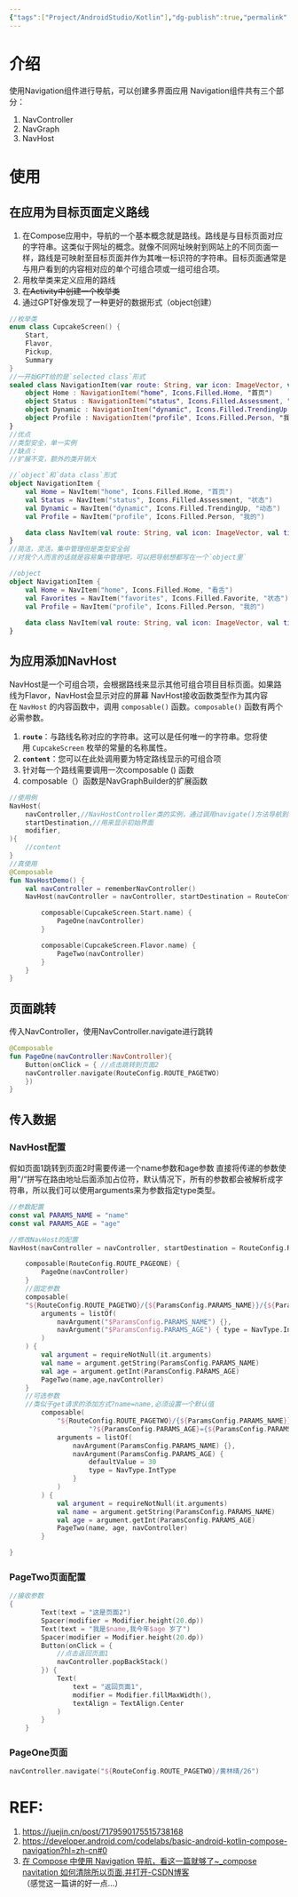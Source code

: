 ```yaml
---
{"tags":["Project/AndroidStudio/Kotlin"],"dg-publish":true,"permalink":"/Project/AndroidStudio/Navigation/","dgPassFrontmatter":true}
---
```


# 介绍
使用Navigation组件进行导航，可以创建多界面应用
Navigation组件共有三个部分：
1. NavController
2. NavGraph
3. NavHost
# 使用
## 在应用为目标页面定义路线
1. 在Compose应用中，导航的一个基本概念就是路线。路线是与目标页面对应的字符串。这类似于网址的概念。就像不同网址映射到网站上的不同页面一样，路线是可映射至目标页面并作为其唯一标识符的字符串。目标页面通常是与用户看到的内容相对应的单个可组合项或一组可组合项。
2. 用枚举类来定义应用的路线
3. ~~在Activity中创建一个枚举类~~
4. 通过GPT好像发现了一种更好的数据形式（object创建）
```kotlin
//枚举类
enum class CupcakeScreen() {
	Start,
	Flavor,
	Pickup,
	Summary
}
//一开始GPT给的是`selected class`形式
sealed class NavigationItem(var route: String, var icon: ImageVector, var title: String) {
    object Home : NavigationItem("home", Icons.Filled.Home, "首页")
    object Status : NavigationItem("status", Icons.Filled.Assessment, "状态")
    object Dynamic : NavigationItem("dynamic", Icons.Filled.TrendingUp, "动态")
    object Profile : NavigationItem("profile", Icons.Filled.Person, "我的")
}
//优点
//类型安全，单一实例
//缺点：
//扩展不变，额外的类开销大

//`object`和`data class`形式
object NavigationItem {
    val Home = NavItem("home", Icons.Filled.Home, "首页")
    val Status = NavItem("status", Icons.Filled.Assessment, "状态")
    val Dynamic = NavItem("dynamic", Icons.Filled.TrendingUp, "动态")
    val Profile = NavItem("profile", Icons.Filled.Person, "我的")

    data class NavItem(val route: String, val icon: ImageVector, val title: String)
}
//简洁，灵活，集中管理但是类型安全弱
//对我个人而言的话就是容易集中管理吧，可以把导航想都写在一个`object里`

//object
object NavigationItem {  
	val Home = NavItem("home", Icons.Filled.Home, "看舌")  
	val Favorites = NavItem("favorites", Icons.Filled.Favorite, "状态")  
	val Profile = NavItem("profile", Icons.Filled.Person, "我的")  
	  
	data class NavItem(val route: String, val icon: ImageVector, val title: String)  
}
```
## 为应用添加NavHost
NavHost是一个可组合项，会根据路线来显示其他可组合项目目标页面。如果路线为Flavor，NavHost会显示对应的屏幕
NavHost接收函数类型作为其内容
在 `NavHost` 的内容函数中，调用 `composable()` 函数。`composable()` 函数有两个必需参数。
1.  **`route`**：与路线名称对应的字符串。这可以是任何唯一的字符串。您将使用 `CupcakeScreen` 枚举的常量的名称属性。
2. **`content`**：您可以在此处调用要为特定路线显示的可组合项
3. 针对每一个路线需要调用一次composable () 函数
4. composable（）函数是NavGraphBuilder的扩展函数
```kotlin
//使用例
NavHost(
	navController,//NavHostController类的实例，通过调用navigate()方法导航到另一个目标页面
	startDestination,//用来显示初始界面
	modifier,
){
	//content
}
//真使用
@Composable
fun NavHostDemo() {
    val navController = rememberNavController()
    NavHost(navController = navController, startDestination = RouteConfig.ROUTE_PAGEONE) {

        composable(CupcakeScreen.Start.name) {
            PageOne(navController)
        }

        composable(CupcakeScreen.Flavor.name) {
            PageTwo(navController)
        }
    }
}


```
## 页面跳转
传入NavController，使用NavController.navigate进行跳转
```kotlin
@Composable
fun PageOne(navController:NavController){
	Button(onClick = { //点击跳转到页面2 
	navController.navigate(RouteConfig.ROUTE_PAGETWO) 
	})
}
```
## 传入数据

### NavHost配置
假如页面1跳转到页面2时需要传递一个name参数和age参数
直接将传递的参数使用"/“拼写在路由地址后面添加占位符，默认情况下，所有的参数都会被解析成字符串，所以我们可以使用arguments来为参数指定type类型。
```kotlin
//参数配置
const val PARAMS_NAME = "name"
const val PARAMS_AGE = "age"

//修改NavHost的配置
NavHost(navController = navController, startDestination = RouteConfig.ROUTE_PAGEONE) {

    composable(RouteConfig.ROUTE_PAGEONE) {
        PageOne(navController)
    }
	//固定参数
    composable(
    "${RouteConfig.ROUTE_PAGETWO}/{${ParamsConfig.PARAMS_NAME}}/{${ParamsConfig.PARAMS_AGE}}",
        arguments = listOf(
            navArgument("$ParamsConfig.PARAMS_NAME") {},
            navArgument("$ParamsConfig.PARAMS_AGE") { type = NavType.IntType }
        )
    ) {
        val argument = requireNotNull(it.arguments) 
        val name = argument.getString(ParamsConfig.PARAMS_NAME) 
        val age = argument.getInt(ParamsConfig.PARAMS_AGE) 
        PageTwo(name,age,navController)
    }
    //可选参数
    //类似于get请求的添加方式?name=name,必须设置一个默认值
        composable(
            "${RouteConfig.ROUTE_PAGETWO}/{${ParamsConfig.PARAMS_NAME}}" +
                    "?${ParamsConfig.PARAMS_AGE}={${ParamsConfig.PARAMS_AGE}}",
            arguments = listOf(
                navArgument(ParamsConfig.PARAMS_NAME) {},
                navArgument(ParamsConfig.PARAMS_AGE) {
                    defaultValue = 30
                    type = NavType.IntType
                }
            )
        ) {
            val argument = requireNotNull(it.arguments)
            val name = argument.getString(ParamsConfig.PARAMS_NAME)
            val age = argument.getInt(ParamsConfig.PARAMS_AGE)
            PageTwo(name, age, navController)
        }

}
```
### PageTwo页面配置
```kotlin
//接收参数
{
        Text(text = "这是页面2")
        Spacer(modifier = Modifier.height(20.dp))
        Text(text = "我是$name,我今年$age 岁了")
        Spacer(modifier = Modifier.height(20.dp))
        Button(onClick = {
            //点击返回页面1
            navController.popBackStack()
        }) {
            Text(
                text = "返回页面1",
                modifier = Modifier.fillMaxWidth(),
                textAlign = TextAlign.Center
            )
        }
    }
```
### PageOne页面
```kotlin
navController.navigate("${RouteConfig.ROUTE_PAGETWO}/黄林晴/26")
```





# REF:
1. https://juejin.cn/post/7179590175515738168
2. https://developer.android.com/codelabs/basic-android-kotlin-compose-navigation?hl=zh-cn#0
3. [在 Compose 中使用 Navigation 导航，看这一篇就够了~_compose navitation 如何清除所以页面,并打开-CSDN博客](https://blog.csdn.net/weixin_55362248/article/details/123709131) （感觉这一篇讲的好一点...）